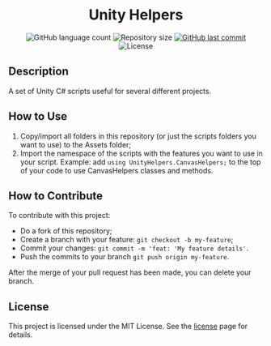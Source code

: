 <h1 align="center">
    Unity Helpers
</h1>

<p align="center">
  <img alt="GitHub language count" src="https://img.shields.io/github/languages/count/JV-Amorim/Unity-Helpers">

  <img alt="Repository size" src="https://img.shields.io/github/repo-size/JV-Amorim/Unity-Helpers">
  
  <a href="https://github.com/JV-Amorim/Unity-Helpers/commits/master">
    <img alt="GitHub last commit" src="https://img.shields.io/github/last-commit/JV-Amorim/Unity-Helpers">
  </a>

  <img alt="License" src="https://img.shields.io/badge/license-MIT-brightgreen">
</p>

## Description

A set of Unity C# scripts useful for several different projects.

## How to Use

1. Copy/import all folders in this repository (or just the scripts folders you want to use) to the Assets folder;
2. Import the namespace of the scripts with the features you want to use in your script. Example: add `using UnityHelpers.CanvasHelpers;` to the top of your code to use CanvasHelpers classes and methods.

## How to Contribute

To contribute with this project:

- Do a fork of this repository;
- Create a branch with your feature: `git checkout -b my-feature`;
- Commit your changes: `git commit -m 'feat: 'My feature details'`.
- Push the commits to your branch `git push origin my-feature`.

After the merge of your pull request has been made, you can delete your branch.

## License

This project is licensed under the MIT License. See the [license](https://opensource.org/licenses/MIT) page for details.